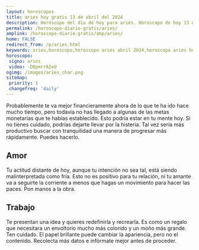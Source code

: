 ```yaml
---
layout: horoscopos
title: aries hoy gratis 13 de abril del 2024 
description: Horóscopo del dia de hoy para aries. Horoscopo de hoy 13 de abril del 2024. Las predicciones de amor, trabajo, vida personal gratis.
permalink: /horoscopo-diario-gratis/aries/
amplink: /horoscopo-diario-gratis/amp/aries/
home: FALSE
redirect_from: /p/aries.html
keywords: aries,horoscopo,horoscopo aries abril 2024,horoscopo aries hoy,tarot aries abril 2024,horoscopo aries,tarot aries hoy,horoscopo de hoy,horoscopo diario,tarot del amor,horoscopo de hoy aries,horoscopo diario del tarot, Horoscopo de hoy aries 13 de abril del 2024,horóscopo del día,signos zodiacales 2024, el horoscopo de hoy
horoscopo:
 signo: aries
 video: -DQpmrrAIeU
ogimg: /images/aries_char.png
sitemap:
 priority: 1
 changefreq: 'daily'
---
```



Probablemente te va mejor financieramente ahora de lo que te ha ido hace mucho tiempo, pero todavía no has llegado a algunas de las metas monetarias que te habías establecido. Esto podría estar en tu mente hoy. Si no tienes cuidado, podrías dejarte llevar por la histeria. Tal vez sería más productivo buscar con tranquilidad una manera de progresar más rápidamente. Puedes hacerlo.

## Amor

Tu actitud distante de hoy, aunque tu intención no sea tal, está siendo malinterpretada como fría. Esto no es positivo para tu relación, ni tu amante va a seguirte la corriente a menos que hagas un movimiento para hacer las paces. Pon manos a la obra.

## Trabajo

Te presentan una idea y quieres redefinirla y recrearla. Es como un regalo que necesitara un envoltorio mucho más colorido y un moño más grande. Ten cuidado. El papel brillante puede cambiar la apariencia, pero no el contenido. Recolecta más datos e infórmate mejor antes de proceder.